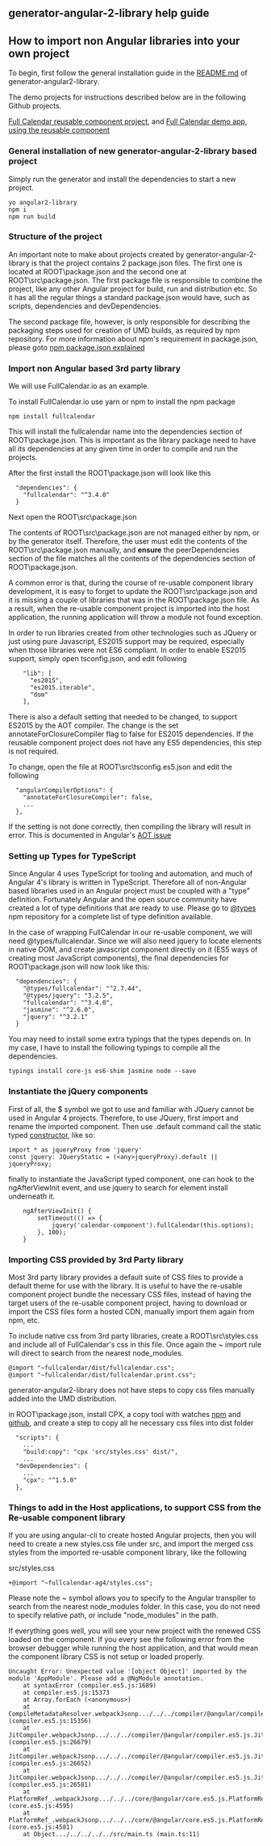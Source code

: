 ## generator-angular-2-library help guide

## How to import non Angular libraries into your own project

To begin, first follow the general installation guide in the [README.md](https://github.com/kktam/generator-angular2-library) of generator-angular2-library.

The demo projects for instructions described below are in the following Github projects.

[Full Calendar reusable component project](https://github.com/kktam/fullcalendar-ag4), and
[Full Calendar demo app, using the reusable component](https://github.com/kktam/fullcalendar-app-ag4)

### General installation of new generator-angular-2-library based project

Simply run the generator and install the dependencies to start a new project.

```
yo angular2-library
npm i
npm run build
```

### Structure of the project 

An important note to make about projects created by generator-angular-2-library is that the project contains 2 package.json files. The first one is located at ROOT\package.json and the second one at ROOT\src\package.json. The first package file is responsible to combine the project, like any other Angular project for build, run and distribution etc. So it has all the regular things a standard package.json would have, such as scripts, dependencies and devDependencies.

The second package file, however, is only responsible for describing the packaging steps used for creation of UMD builds, as required by npm repository. For more information about npm's requirement in package.json, please goto [npm package.json explained](https://docs.npmjs.com/cli/build)

### Import non Angular based 3rd party library

We will use FullCalendar.io as an example.

To install FullCalendar.io use yarn or npm to install the npm package

```
npm install fullcalendar
```

This will install the fullcalendar name into the dependencies section of ROOT\package.json. This is important as the library package need to have all its dependencies at any given time in order to compile and run the projects.

After the first install the ROOT\package.json will look like this

```
  "dependencies": {
    "fullcalendar": "^3.4.0"
  }
```

Next open the ROOT\src\package.json

The contents of ROOT\src\package.json are not managed either by npm, or by the generator itself. Therefore, the user must edit the contents of the ROOT\src\package.json manually, and **ensure** the peerDependencies section of the file matches all the contents of the dependencies section of ROOT\package.json.  

A common error is that, during the course of re-usable component library development, it is easy to forget to update the ROOT\src\package.json and it is missing a couple of libraries that was in the ROOT\package.json file. As a result, when the re-usable component project is imported into the host application, the running application will throw a module not found exception.

In order to run libraries created from other technologies such as JQuery or just using pure Javascript, ES2015 support may be required, especially when those libraries were not ES6 compliant. In order to enable ES2015 support, simply open tsconfig.json, and edit following

```
    "lib": [ 
      "es2015", 
      "es2015.iterable", 
      "dom" 
    ],
```

There is also a default setting that needed to be changed, to support ES2015 by the AOT compiler.
The change is the set annotateForClosureCompiler flag to false for ES2015 dependencies. If the reusable component project does not have any ES5 dependencies, this step is not required.

To change, open the file at ROOT\src\tsconfig.es5.json and edit the following

```
  "angularCompilerOptions": {
    "annotateForClosureCompiler": false,
    ...
  },
```

If the setting is not done correctly, then compiling the library will result in error. This is documented in Angular's [AOT issue](https://github.com/angular/angular/issues/16084)

### Setting up Types for TypeScript

Since Angular 4 uses TypeScript for tooling and automation, and much of Angular 4's library is written in TypeScript. Therefore all of non-Angular based libraries used in an Angular project must be coupled with a "type" definition. Fortunately Angular and the open source community have created a lot of type definitions that are ready to use. Please go to [@types](https://www.npmjs.com/~types) npm repository for a complete list of type definition available.

In the case of wrapping FullCalendar in our re-usable component, we will need @types/fullcalendar. Since we will also need jquery to locate elements in native DOM, and create javascript component directly on it (ES5 ways of creating most JavaScript components), the final dependencies for ROOT\package.json will now look like this: 

```
  "dependencies": {
    "@types/fullcalendar": "^2.7.44",
    "@types/jquery": "3.2.5",
    "fullcalendar": "^3.4.0",
    "jasmine": "^2.6.0",
    "jquery": "^3.2.1"
  }
```

You may need to install some extra typings that the types depends on. In my case, I have to install the following typings to compile all the dependencies.

```
typings install core-js es6-shim jasmine node --save
```

### Instantiate the jQuery components

First of all, the $ symbol we got to use and familiar with JQuery cannot be used in Angular 4 projects. Therefore, to use JQuery, first import and rename the imported component. Then use .default command call the static typed [constructor](http://definitelytyped.org/docs/angularjs--angular-route/interfaces/jquerystatic.html), like so:

```
import * as jqueryProxy from 'jquery'
const jquery: JQueryStatic = (<any>jqueryProxy).default || jqueryProxy;
```

finally to instantiate the JavaScript typed component, one can hook to the ngAfterViewInit event, and use jquery to search for element install underneath it.

```
    ngAfterViewInit() {
        setTimeout(() => {
            jquery('calendar-component').fullCalendar(this.options);
        }, 100);
    }
```

### Importing CSS provided by 3rd Party library

Most 3rd party library provides a default suite of CSS files to provide a default theme for use with the library. It is useful to have the re-usable component project bundle the necessary CSS files, instead of having the target users of the re-usable component project, having to download or import the CSS files form a hosted CDN, manually import them again from npm, etc.

To include native css from 3rd party libraries, create a ROOT\src\styles.css and include all of FullCalendar's css in this file. Once again the ~ import rule will direct to search from the nearest node_modules.

```
@import "~fullcalendar/dist/fullcalendar.css";
@import "~fullcalendar/dist/fullcalendar.print.css";
```

generator-angular2-library does not have steps to copy css files manually added into the UMD distribution.

in ROOT\package.json, install CPX, a copy tool with watches [npm](https://www.npmjs.com/package/cpx) and [github](https://github.com/mysticatea/cpx), and create a step to copy all he necessary css files into dist folder

```
  "scripts": {
    ...
    "build:copy": "cpx 'src/styles.css' dist/",
    ...
  "devDependencies": {
	...
    "cpx": "^1.5.0"
  },    
```


### Things to add in the Host applications, to support CSS from the Re-usable component library

If you are using angular-cli to create hosted Angular projects, then you will need to create a new styles.css file under src, and import the merged css styles from the imported re-usable component library, like the following

src/styles.css

```
+@import "~fullcalendar-ag4/styles.css";
```

Please note the ~ symbol allows you to specify to the Angular transpiler to search from the nearest node_modules folder. In this case, you do not need to specify relative path, or include "node_modules" in the path.

If everything goes well, you will see your new project with the renewed CSS loaded on the component. 
If you every see the following error from the browser debugger while running the host application, and that would mean the component library CSS is not setup or loaded properly.

```
Uncaught Error: Unexpected value '[object Object]' imported by the module 'AppModule'. Please add a @NgModule annotation.
    at syntaxError (compiler.es5.js:1689)
    at compiler.es5.js:15373
    at Array.forEach (<anonymous>)
    at CompileMetadataResolver.webpackJsonp.../../../compiler/@angular/compiler.es5.js.CompileMetadataResolver.getNgModuleMetadata (compiler.es5.js:15356)
    at JitCompiler.webpackJsonp.../../../compiler/@angular/compiler.es5.js.JitCompiler._loadModules (compiler.es5.js:26679)
    at JitCompiler.webpackJsonp.../../../compiler/@angular/compiler.es5.js.JitCompiler._compileModuleAndComponents (compiler.es5.js:26652)
    at JitCompiler.webpackJsonp.../../../compiler/@angular/compiler.es5.js.JitCompiler.compileModuleAsync (compiler.es5.js:26581)
    at PlatformRef_.webpackJsonp.../../../core/@angular/core.es5.js.PlatformRef_._bootstrapModuleWithZone (core.es5.js:4595)
    at PlatformRef_.webpackJsonp.../../../core/@angular/core.es5.js.PlatformRef_.bootstrapModule (core.es5.js:4581)
    at Object.../../../../../src/main.ts (main.ts:11)
```